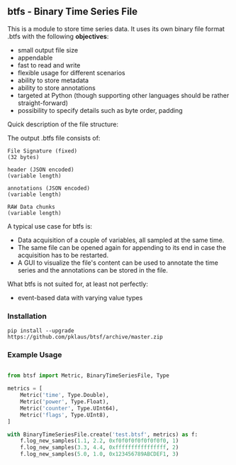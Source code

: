 ## btfs - Binary Time Series File

This is a module to store time series data. It uses its own binary file format .btfs with the following **objectives**:

* small output file size
* appendable
* fast to read and write
* flexible usage for different scenarios
* ability to store metadata
* ability to store annotations
* targeted at Python (though supporting other languages should be rather straight-forward)
* possibility to specify details such as byte order, padding

Quick description of the file structure:

The output .btfs file consists of:

```
File Signature (fixed)
(32 bytes)

header (JSON encoded)
(variable length)

annotations (JSON encoded)
(variable length)

RAW Data chunks
(variable length)
```

A typical use case for btfs is:
* Data acquisition of a couple of variables, all sampled at the same time.
* The same file can be opened again for appending to its end in case the acquisition has to be restarted.
* A GUI to visualize the file's content can be used to annotate the time series and the annotations can be stored in the file.

What btfs is not suited for, at least not perfectly:
* event-based data with varying value types

### Installation

    pip install --upgrade https://github.com/pklaus/btsf/archive/master.zip

### Example Usage

```python

from btsf import Metric, BinaryTimeSeriesFile, Type

metrics = [
    Metric('time', Type.Double),
    Metric('power', Type.Float),
    Metric('counter', Type.UInt64),
    Metric('flags', Type.UInt8),
]

with BinaryTimeSeriesFile.create('test.btsf', metrics) as f:
    f.log_new_samples(1.1, 2.2, 0xf0f0f0f0f0f0f0f0, 1)
    f.log_new_samples(3.3, 4.4, 0xffffffffffffffff, 2)
    f.log_new_samples(5.0, 1.0, 0x123456789ABCDEF1, 3)
```
